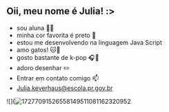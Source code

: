 ## Oii, meu nome é Julia! :>

- sou aluna 📖💌
- minha cor favorita é preto 🖤
- estou me desenvolvendo na linguagem Java Script
- amo gatos! 🐱💙
- gosto bastante de k-pop 🎧🎵
- adoro desenhar ✏️
- Entrar em contato comigo 📫
- Julia.keverhaus@escola.pr.gov.br
  
![](![17277091526558149511081162320952](https://github.com/user-attachments/assets/110e0987-50ea-4c21-aa1d-3b60ace93515)

